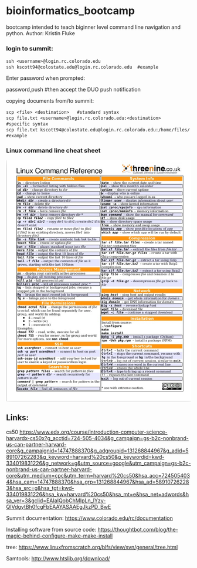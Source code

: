 # bioinformatics_bootcamp
bootcamp intended to teach biginner level command line navigation and python. Author: Kristin Fluke

### login to summit:
```
ssh <username>@login.rc.colorado.edu
ssh kscott94@colostate.edu@login.rc.colorado.edu  #example
```

Enter password when prompted:

password,push   #then accept the DUO push notification

copying documents from/to summit:
```
scp <file> <destination>   #standard syntax
scp file.txt <username>@login.rc.colorado.edu:<destination>   #specific syntax
scp file.txt kscott94@colostate.edu@login.rc.colorado.edu:/home/files/   #example
```

### Linux command line cheat sheet

![alt text](https://github.com/kscott94/bioinformatics_bootcamp/blob/main/pics/Linux-Command-reference-cheat-sheet.jpg)




## Links:

cs50
https://www.edx.org/course/introduction-computer-science-harvardx-cs50x?g_acctid=724-505-4034&g_campaign=gs-b2c-nonbrand-us-can-partner-harvard-core&g_campaignid=14747888370&g_adgroupid=131268844967&g_adid=589107262283&g_keyword=harvard%20cs50&g_keywordid=kwd-334019831226&g_network=g&utm_source=google&utm_campaign=gs-b2c-nonbrand-us-can-partner-harvard-core&utm_medium=cpc&utm_term=harvard%20cs50&hsa_acc=7245054034&hsa_cam=14747888370&hsa_grp=131268844967&hsa_ad=589107262283&hsa_src=g&hsa_tgt=kwd-334019831226&hsa_kw=harvard%20cs50&hsa_mt=e&hsa_net=adwords&hsa_ver=3&gclid=EAIaIQobChMIpLn_lYzy-QIVdgytBh0fcgFbEAAYASAAEgJkzPD_BwE

Summit documentation: https://www.colorado.edu/rc/documentation

Installing software from source code: https://thoughtbot.com/blog/the-magic-behind-configure-make-make-install

tree: https://www.linuxfromscratch.org/blfs/view/svn/general/tree.html

Samtools: http://www.htslib.org/download/
